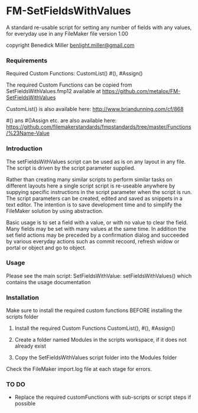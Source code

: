 # FM-SetFieldsWithValues
A standard re-usable script for setting any number of fields with any values, for everyday use in any FileMaker file
version 1.00

copyright Benedick Miller benlight.miller@gmail.com

### Requirements

Required Custom Functions:
CustomList()
#(), #Assign()

The required Custom Functions can be copied from SetFieldsWithValues.fmp12 available at https://github.com/metalox/FM-SetFieldsWithValues
 
CustomList() is also available here:
http://www.briandunning.com/cf/868

#() ans #()Assign etc. are also available here:
https://github.com/filemakerstandards/fmpstandards/tree/master/Functions/%23Name-Value

### Introduction

The setFieldsWithValues script can be used as is on any layout in any file. The script is driven by the script parameter supplied.
 
Rather than creating many similar scripts to perform similar tasks on different layouts here a single script script is re-useable anywhere by suppying specific instructions in the script parameter when the script is run. The script parameters can be created, edited and saved as snippets in a text editor. The intention is to save development time and to simplify the FileMaker solution by using abstraction.

Basic usage is to set a field with a value, or with no value to clear the field. Many fields may be set with many values at the same time. In addition the set field actions may be preceded by a confirmation dialog and succeeded by various everyday actions such as commit recoord, refresh widow or portal or object and go to object.

### Usage

Please see the main script: SetFieldsWithValue: setFieldsWithValues() which contains the usage documentation

### Installation

Make sure to install the required custom functions BEFORE installing the scripts folder

1. Install the required Custom Functions CustomList(), #(), #Assign()

2. Create a folder named Modules in the scripts workspace, if it does not already exist

3. Copy the SetFieldsWithValues script folder into the Modules folder

Check the FileMaker import.log file at each stage for errors.
 
 ### TO DO
 
* Replace the required customFunctions with sub-scripts or script steps if possible
